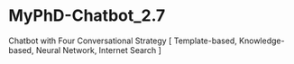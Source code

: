 # MyPhD-Chatbot_2.7
Chatbot with Four Conversational Strategy [ Template-based, Knowledge-based, Neural Network, Internet Search ]
